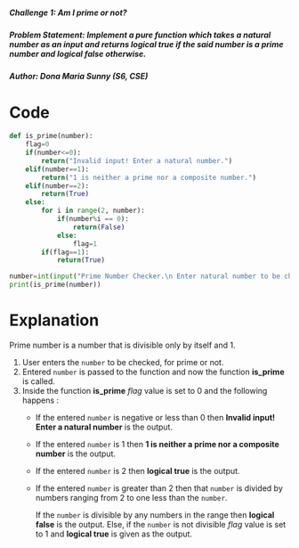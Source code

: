 ##### Challenge 1: Am I prime or not?
##### Problem Statement: Implement a pure function which takes a natural number as an input and returns logical true if the said number is a prime number and logical false otherwise.
##### Author: Dona Maria Sunny (S6, CSE)

# Code
```python
def is_prime(number):
    flag=0
    if(number<=0):
        return("Invalid input! Enter a natural number.")
    elif(number==1):
        return("1 is neither a prime nor a composite number.")
    elif(number==2):
        return(True)
    else:
        for i in range(2, number):
            if(number%i == 0):
                return(False)
            else:
                flag=1
        if(flag==1):
            return(True)            

number=int(input("Prime Number Checker.\n Enter natural number to be checked?"))
print(is_prime(number))
```
# Explanation
Prime number is a number that is divisible only by itself and 1.
1. User enters the ```number``` to be checked, for prime or not.
2. Entered ```number``` is passed to the function and now the function **is_prime** is called.
3. Inside the function **is_prime** _flag_ value is set to 0 and the following happens :
   * If the entered ```number``` is negative or less than 0 then **Invalid input! Enter a natural number** is the output.
   * If the entered ```number``` is 1 then **1 is neither a prime nor a composite number** is the output.
   * If the entered ```number``` is 2 then **logical true** is the output.
   * If the entered ```number``` is greater than 2 then that ```number``` is divided by numbers ranging from 2 to one less than the ```number```. 
   
     If the ```number``` is divisible by any numbers in the range then **logical false** is the output. Else, if the ```number``` is not divisible _flag_ value is set to          1 and **logical true** is given as the output.
